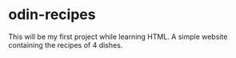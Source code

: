 # odin-recipes
This will be my first project while learning HTML. A simple website
containing the recipes of 4 dishes.
